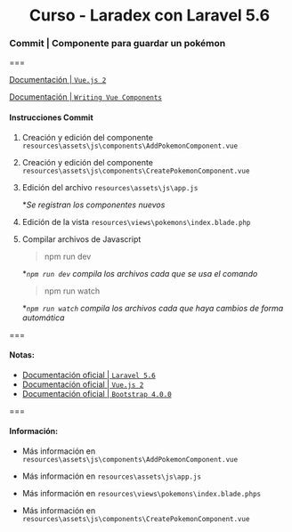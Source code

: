 
<!-- title -->
<h1 align="center">Curso - Laradex con Laravel 5.6</h1>
<!-- end title -->

<!-- commit name -->
### Commit | __Componente para guardar un pokémon__
<!-- end commit name -->
===
<!-- official documentation -->
[Documentación | `Vue.js 2`](https://vuejs.org/v2/guide/)

[Documentación | `Writing Vue Components`](https://laravel.com/docs/5.6/frontend#writing-vue-components)
<!-- end official documentation -->

<!-- commit instructions -->
#### Instrucciones Commit
1. Creación y edición del componente `resources\assets\js\components\AddPokemonComponent.vue`
2. Creación y edición del componente `resources\assets\js\components\CreatePokemonComponent.vue`
3. Edición del archivo `resources\assets\js\app.js`

   **Se registran los componentes nuevos*
4. Edición de la vista `resources\views\pokemons\index.blade.php`
5. Compilar archivos de Javascript
   > npm run dev

   **`npm run dev` compila los archivos cada que se usa el comando*

   > npm run watch

   **`npm run watch` compila los archivos cada que haya cambios de forma automática*
<!-- end commit instructions -->
===
<!-- notes -->
#### Notas:
- [Documentación oficial | `Laravel 5.6`](https://laravel.com/docs/5.6)
- [Documentación oficial | `Vue.js 2`](https://vuejs.org/v2/guide/)
- [Documentación oficial | `Bootstrap 4.0.0`](https://getbootstrap.com/docs/4.0/getting-started/introduction/)
<!-- end notes -->
===
<!-- information -->
#### Información:
- Más información en `resources\assets\js\components\AddPokemonComponent.vue`

- Más información en `resources\assets\js\app.js`

- Más información en `resources\views\pokemons\index.blade.phps`

- Más información en `resources\assets\js\components\CreatePokemonComponent.vue`
<!-- end information -->